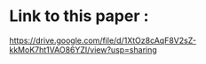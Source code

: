 # Link to this paper :

https://drive.google.com/file/d/1XtOz8cAqF8V2sZ-kkMoK7ht1VAO86YZI/view?usp=sharing
